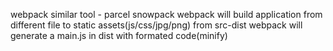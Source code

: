 webpack similar tool - parcel snowpack
webpack will build application from different file to static assets(js/css/jpg/png) from src-dist
webpack will generate a main.js in dist with formated code(minify)
